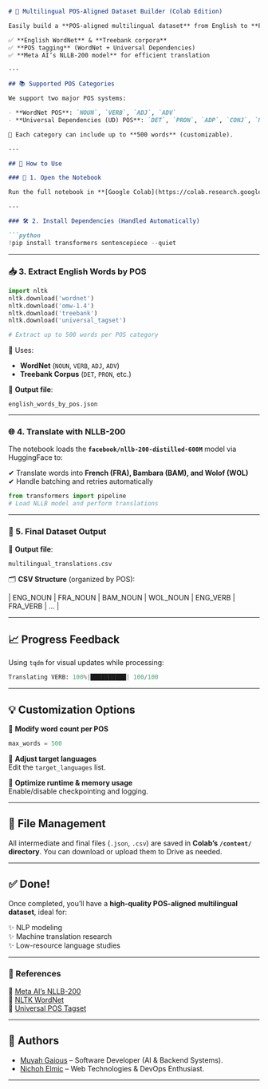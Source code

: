 
```markdown
# 🧠 Multilingual POS-Aligned Dataset Builder (Colab Edition)

Easily build a **POS-aligned multilingual dataset** from English to **French (FRA)**, **Bambara (BAM)**, and **Wolof (WOL)** using:

✅ **English WordNet** & **Treebank corpora**  
✅ **POS tagging** (WordNet + Universal Dependencies)  
✅ **Meta AI’s NLLB-200 model** for efficient translation  

---

## 📚 Supported POS Categories

We support two major POS systems:  

- **WordNet POS**: `NOUN`, `VERB`, `ADJ`, `ADV`  
- **Universal Dependencies (UD) POS**: `DET`, `PRON`, `ADP`, `CONJ`, `NUM`, `INTJ`  

🔹 Each category can include up to **500 words** (customizable).  

---

## 🚀 How to Use

### 🧩 1. Open the Notebook

Run the full notebook in **[Google Colab](https://colab.research.google.com/)** or upload it yourself.  

---

### 🛠️ 2. Install Dependencies (Handled Automatically)

```python
!pip install transformers sentencepiece --quiet
```

---

### 📥 3. Extract English Words by POS

```python
import nltk
nltk.download('wordnet')
nltk.download('omw-1.4')
nltk.download('treebank')
nltk.download('universal_tagset')

# Extract up to 500 words per POS category
```

🔹 Uses:
- **WordNet** (`NOUN`, `VERB`, `ADJ`, `ADV`)
- **Treebank Corpus** (`DET`, `PRON`, etc.)

📂 **Output file**:  
```plaintext
english_words_by_pos.json
```

---

### 🌐 4. Translate with NLLB-200

The notebook loads the **`facebook/nllb-200-distilled-600M`** model via HuggingFace to:

✔ Translate words into **French (FRA), Bambara (BAM), and Wolof (WOL)**  
✔ Handle batching and retries automatically  

```python
from transformers import pipeline
# Load NLLB model and perform translations
```

---

### 💾 5. Final Dataset Output  

📂 **Output file**:  
```plaintext
multilingual_translations.csv
```

🗂 **CSV Structure** (organized by POS):  

| ENG_NOUN | FRA_NOUN | BAM_NOUN | WOL_NOUN | ENG_VERB | FRA_VERB | ... |  

---

## 📈 Progress Feedback  

Using `tqdm` for visual updates while processing:  

```python
Translating VERB: 100%|██████████| 100/100
```

---

## 💡 Customization Options

🔹 **Modify word count per POS**  
```python
max_words = 500
```  

🔹 **Adjust target languages**  
Edit the `target_languages` list.  

🔹 **Optimize runtime & memory usage**  
Enable/disable checkpointing and logging.  

---

## 🧼 File Management  

All intermediate and final files (`.json`, `.csv`) are saved in **Colab’s `/content/` directory**. You can download or upload them to Drive as needed.  

---

## ✅ Done!  

Once completed, you’ll have a **high-quality POS-aligned multilingual dataset**, ideal for:  

✨ NLP modeling  
✨ Machine translation research  
✨ Low-resource language studies  

---

### 🔗 References  

🔹 [Meta AI’s NLLB-200](https://huggingface.co/facebook/nllb-200-distilled-600M)  
🔹 [NLTK WordNet](https://www.nltk.org/howto/wordnet.html)  
🔹 [Universal POS Tagset](https://universaldependencies.org/u/pos/)  

---

## 👤 Authors  

- [Muyah Gaious](https://github.com/MUYAHGaious) – Software Developer (AI & Backend Systems).  
- [Nichoh Elmic](https://github.com/Nichoh-Elmic) – Web Technologies & DevOps Enthusiast.  

---

```
